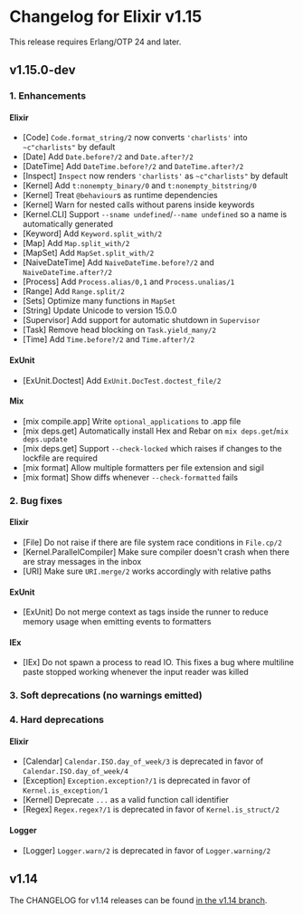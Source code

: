 # Changelog for Elixir v1.15

This release requires Erlang/OTP 24 and later.

## v1.15.0-dev

### 1. Enhancements

#### Elixir

  * [Code] `Code.format_string/2` now converts `'charlists'` into `~c"charlists"` by default
  * [Date] Add `Date.before?/2` and `Date.after?/2`
  * [DateTime] Add `DateTime.before?/2` and `DateTime.after?/2`
  * [Inspect] `Inspect` now renders `'charlists'` as `~c"charlists"` by default
  * [Kernel] Add `t:nonempty_binary/0` and `t:nonempty_bitstring/0`
  * [Kernel] Treat `@behaviour`s as runtime dependencies
  * [Kernel] Warn for nested calls without parens inside keywords
  * [Kernel.CLI] Support `--sname undefined`/`--name undefined` so a name is automatically generated
  * [Keyword] Add `Keyword.split_with/2`
  * [Map] Add `Map.split_with/2`
  * [MapSet] Add `MapSet.split_with/2`
  * [NaiveDateTime] Add `NaiveDateTime.before?/2` and `NaiveDateTime.after?/2`
  * [Process] Add `Process.alias/0,1` and `Process.unalias/1`
  * [Range] Add `Range.split/2`
  * [Sets] Optimize many functions in `MapSet`
  * [String] Update Unicode to version 15.0.0
  * [Supervisor] Add support for automatic shutdown in `Supervisor`
  * [Task] Remove head blocking on `Task.yield_many/2`
  * [Time] Add `Time.before?/2` and `Time.after?/2`

#### ExUnit

  * [ExUnit.Doctest] Add `ExUnit.DocTest.doctest_file/2`

#### Mix

  * [mix compile.app] Write `optional_applications` to .app file
  * [mix deps.get] Automatically install Hex and Rebar on `mix deps.get`/`mix deps.update`
  * [mix deps.get] Support `--check-locked` which raises if changes to the lockfile are required
  * [mix format] Allow multiple formatters per file extension and sigil
  * [mix format] Show diffs whenever `--check-formatted` fails

### 2. Bug fixes

#### Elixir

  * [File] Do not raise if there are file system race conditions in `File.cp/2`
  * [Kernel.ParallelCompiler] Make sure compiler doesn't crash when there are stray messages in the inbox
  * [URI] Make sure `URI.merge/2` works accordingly with relative paths

#### ExUnit

  * [ExUnit] Do not merge context as tags inside the runner to reduce memory usage when emitting events to formatters

#### IEx

  * [IEx] Do not spawn a process to read IO. This fixes a bug where multiline paste stopped working
    whenever the input reader was killed

### 3. Soft deprecations (no warnings emitted)

### 4. Hard deprecations

#### Elixir

  * [Calendar] `Calendar.ISO.day_of_week/3` is deprecated in favor of `Calendar.ISO.day_of_week/4`
  * [Exception] `Exception.exception?/1` is deprecated in favor of `Kernel.is_exception/1`
  * [Kernel] Deprecate `...` as a valid function call identifier
  * [Regex] `Regex.regex?/1` is deprecated in favor of `Kernel.is_struct/2`

#### Logger

  * [Logger] `Logger.warn/2` is deprecated in favor of `Logger.warning/2`

## v1.14

The CHANGELOG for v1.14 releases can be found [in the v1.14 branch](https://github.com/elixir-lang/elixir/blob/v1.14/CHANGELOG.md).

